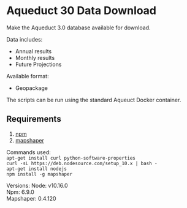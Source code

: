 # Aqueduct 30 Data Download
Make the Aqueduct 3.0 database available for download.

Data includes:  

- Annual results
- Monthly results
- Future Projections 

Available format:  

- Geopackage

The scripts can be run using the standard Aqueuct Docker container. 


## Requirements

1. [npm](https://tecadmin.net/install-latest-nodejs-npm-on-ubuntu/)
1. [mapshaper](https://github.com/mbloch/mapshaper)

Commands used:  
`apt-get install curl python-software-properties`  
`curl -sL https://deb.nodesource.com/setup_10.x | bash -`    
`apt-get install nodejs`  
`npm install -g mapshaper`

Versions:
Node: v10.16.0   
Npm: 6.9.0   
Mapshaper: 0.4.120  


